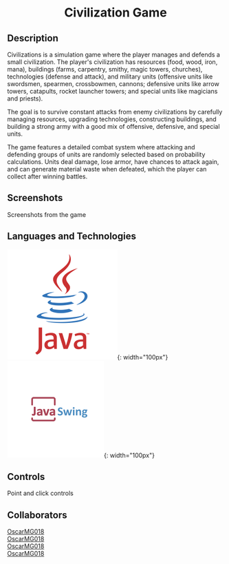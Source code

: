 # <div align="center">Civilization Game</div>

## Description

Civilizations is a simulation game where the player manages and defends a small civilization. The player's civilization has resources (food, wood, iron, mana), buildings (farms, carpentry, smithy, magic towers, churches), technologies (defense and attack), and military units (offensive units like swordsmen, spearmen, crossbowmen, cannons; defensive units like arrow towers, catapults, rocket launcher towers; and special units like magicians and priests).

The goal is to survive constant attacks from enemy civilizations by carefully managing resources, upgrading technologies, constructing buildings, and building a strong army with a good mix of offensive, defensive, and special units.

The game features a detailed combat system where attacking and defending groups of units are randomly selected based on probability calculations. Units deal damage, lose armor, have chances to attack again, and can generate material waste when defeated, which the player can collect after winning battles.

## Screenshots

Screenshots from the game

## Languages and Technologies

![Java](images/java.png){: width="100px"}
![Swing](images/swing.png){: width="100px"}

## Controls

Point and click controls

## Collaborators

[OscarMG018](https://github.com/OscarMG018)  
[OscarMG018](https://github.com/OscarMG018)  
[OscarMG018](https://github.com/OscarMG018)  
[OscarMG018](https://github.com/OscarMG018)
